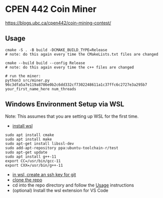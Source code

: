 # CPEN 442 Coin Miner

https://blogs.ubc.ca/cpen442/coin-mining-contest/

## Usage

```
cmake -S . -B build -DCMAKE_BUILD_TYPE=Release
# note: do this again every time the CMakeLists.txt files are changed

cmake --build build --config Release
# note: do this again every time the c++ files are changed

# run the miner:
python3 src/miner.py 96c3dfa5a7e119a8786e0b2c6dd332cf7302248611a1c37ffc6c2727e3a295b7 your_first_name_here num_threads
```

## Windows Environment Setup via WSL

Note: This assumes that you are setting up WSL for the first time.

- [install wsl](https://docs.microsoft.com/en-us/windows/wsl/install)

```
sudo apt install cmake
sudo apt install make
sudo apt-get install libssl-dev
sudo add-apt-repository ppa:ubuntu-toolchain-r/test
sudo apt-get update
sudo apt install g++-11
export CC=/usr/bin/gcc-11
export CXX=/usr/bin/g++-11
```

- [in wsl, create an ssh key for git](https://docs.github.com/en/authentication/connecting-to-github-with-ssh/adding-a-new-ssh-key-to-your-github-account)
- [clone the repo](https://github.com/david-fong/cpen442-coin-miner)
- cd into the repo directory and follow the [Usage](#Usage) instructions
- (optional) Install the wsl extension for VS Code